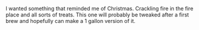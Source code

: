 I wanted something that reminded me of Christmas. Crackling fire in the fire place and all sorts of treats. This one will probably be tweaked after a first brew and hopefully can make a 1 gallon version of it.